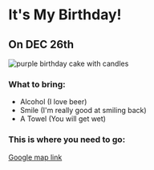 <h1>It's My Birthday!</h1>
<h2>On DEC 26th</h2>

<img src="https://raw.githubusercontent.com/appbrewery/webdev/main/birthday-cake3.4.jpeg"
  alt="purple birthday cake with candles" />

<h3>What to bring:</h3>
<ul>
  <li>Alcohol (I love beer)</li>
  <li>Smile (I'm really good at smiling back)</li>
  <li>A Towel (You will get wet)</li>
</ul>

<h3>This is where you need to go:</h3>
<a
  href="https://maps.app.goo.gl/tZC1T9zPGb4ehT5L6">Google
  map link</a>

